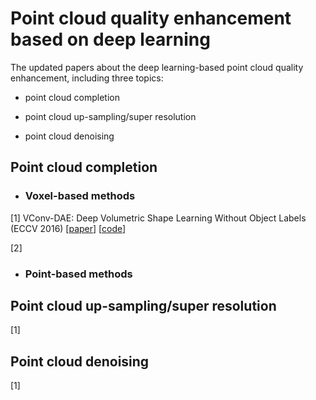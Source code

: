 # Point cloud quality enhancement based on deep learning

The updated papers about the deep learning-based point cloud quality enhancement, including three topics:

- point cloud completion 

- point cloud up-sampling/super resolution

- point cloud denoising



## **Point cloud completion**

- ### Voxel-based methods

[1] VConv-DAE: Deep Volumetric Shape Learning Without Object Labels (ECCV 2016) [[paper](https://arxiv.org/abs/1604.03755)] [[code](https://github.com/Not-IITian/VCONV-DAE)]

[2]

- ### Point-based methods

## **Point cloud up-sampling/super resolution**

[1]

## **Point cloud denoising**

[1]



